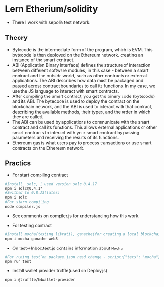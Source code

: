 # Lern Etherium/solidity

- There I work with sepolia test network.

## Theory

- Bytecode is the intermediate form of the program, which is EVM. This bytecode is then deployed on the Ethereum network, creating an instance of the smart contract.
- ABI (Application Binary Interface) defines the structure of interaction between different software modules, in this case - between a smart contract and the outside world, such as other contracts or external applications. The ABI describes how data must be packaged and passed across contract boundaries to call its functions. In my case, we use the JS language to interact with smart contracts.
- After compiling the smart contract, you get the binary code (bytecode) and its ABI. The bytecode is used to deploy the contract on the blockchain network, and the ABI is used to interact with that contract, describing the available methods, their types, and the order in which they are called.
- The ABI can be used by applications to communicate with the smart contract and call its functions. This allows external applications or other smart contracts to interact with your smart contract by passing parameters and receiving the results of its functions.
- Ethereum gas is what users pay to process transactions or use smart contracts on the Ethereum network.

## Practics

- For start compiling contract

```bash
#Install  solc, i used version solc 0.4.17 
npm i solc@0.4.17
#Swithed to 0.8.23(lates)
npm i solc
#For starn compiling
node compiler.js
```

- See comments on compiler.js for understanding how this work.

- For testing contract

```bash
#Install mocha(testing librati), ganache(for creating a local blockchain for fast Ethereum)
npm i mocha ganache web3
```

- On test->Inbox.test.js contains information about `Mocha`

```bash
#For runing test(on package.json need change - script:{"tets": "mocha"})
npm run test
```


- Install wallet provider truffle(used on Deploy.js)
```bash
npm i @truffle/hdwallet-provider
```